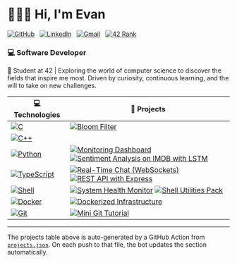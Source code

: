 <div>

# 👨🏻‍💻 Hi, I'm Evan

[![GitHub](https://img.shields.io/badge/GitHub-100000?style=flat&logo=github&logoColor=white)](https://github.com/tonpseudo)
&nbsp;
[![LinkedIn](https://img.shields.io/badge/-LinkedIn-blue?style=flat&logo=linkedin&logoColor=white)](https://www.linkedin.com/in/evan-morreale/)
&nbsp;
[![Gmail](https://img.shields.io/badge/-evan.morrealee@gmail.com-c14438?style=flat&logo=gmail&logoColor=white)](mailto:evan.morrealee@gmail.com)
&nbsp;
[![42 Rank](https://img.shields.io/badge/42%20Rank-1st-success?style=flat&logo=42&logoColor=white)](https://42.fr/)



</div>

### 💻 Software Developer  

🚀 Student at 42 | Exploring the world of computer science to discover the fields that inspire me most. Driven by curiosity, continuous learning, and the will to take on new challenges.


| 💻 **Technologies** | 🚀 **Projects** |
| - | - |
| [![C](https://img.shields.io/static/v1?label=&message=C&color=A8B9CC&logo=C&logoColor=FFFFFF)](https://en.wikipedia.org/wiki/C_(programming_language)) | <!-- PROJECTS:C:START -->[![Bloom Filter](https://img.shields.io/static/v1?label=&message=Bloom%20Filter&color=000605&logo=github&logoColor=FFFFFF&labelColor=000605)](https://github.com/Thhundder/bloom-filter)<!-- PROJECTS:C:END --> |
| [![C++](https://img.shields.io/static/v1?label=&message=C%2B%2B&color=00599C&logo=C%2B%2B&logoColor=FFFFFF)](https://isocpp.org/) | <!-- PROJECTS:cpp:START --><!-- PROJECTS:cpp:END --> |
| [![Python](https://img.shields.io/static/v1?label=&message=Python&color=3776AB&logo=Python&logoColor=FFFFFF)](https://www.python.org/) | <!-- PROJECTS:python:START -->[![Monitoring Dashboard](https://img.shields.io/static/v1?label=&message=Monitoring%20Dashboard&color=000605&logo=github&logoColor=FFFFFF&labelColor=000605)](https://github.com/Thhundder/monitoring-dashboard) [![Sentiment Analysis on IMDB with LSTM](https://img.shields.io/static/v1?label=&message=Sentiment%20Analysis%20on%20IMDB%20with%20LSTM&color=000605&logo=github&logoColor=FFFFFF&labelColor=000605)](https://github.com/Thhundder/sentiment-analysis-imdb-lstm)<!-- PROJECTS:python:END --> |
| [![TypeScript](https://img.shields.io/static/v1?label=&message=TypeScript&color=3178C6&logo=TypeScript&logoColor=FFFFFF)](https://www.typescriptlang.org/) | <!-- PROJECTS:typescript:START -->[![Real-Time Chat (WebSockets)](https://img.shields.io/static/v1?label=&message=Real-Time%20Chat%20%28WebSockets%29&color=000605&logo=github&logoColor=FFFFFF&labelColor=000605)](https://github.com/Thhundder/real-time-chat-websockets) [![REST API with Express](https://img.shields.io/static/v1?label=&message=REST%20API%20with%20Express&color=000605&logo=github&logoColor=FFFFFF&labelColor=000605)](https://github.com/Thhundder/rest-api-express)<!-- PROJECTS:typescript:END --> |
| [![Shell](https://img.shields.io/static/v1?label=&message=Shell&color=4EAA25&logo=GNU%20Bash&logoColor=FFFFFF)](https://www.gnu.org/software/bash/) | <!-- PROJECTS:shell:START -->[![System Health Monitor](https://img.shields.io/static/v1?label=&message=System%20Health%20Monitor&color=000605&logo=github&logoColor=FFFFFF&labelColor=000605)](https://github.com/Thhundder/system-health-monitor) [![Shell Utilities Pack](https://img.shields.io/static/v1?label=&message=Shell%20Utilities%20Pack&color=000605&logo=github&logoColor=FFFFFF&labelColor=000605)](https://github.com/Thhundder/shell-utilities-pack)<!-- PROJECTS:shell:END --> |
| [![Docker](https://img.shields.io/static/v1?label=&message=Docker&color=2496ED&logo=Docker&logoColor=FFFFFF)](https://www.docker.com/) | <!-- PROJECTS:docker:START -->[![Dockerized Infrastructure](https://img.shields.io/static/v1?label=&message=Dockerized%20Infrastructure&color=000605&logo=github&logoColor=FFFFFF&labelColor=000605)](https://github.com/Thhundder/dockerized-infrastructure)<!-- PROJECTS:docker:END --> |
| [![Git](https://img.shields.io/static/v1?label=&message=Git&color=F05032&logo=Git&logoColor=FFFFFF)](https://git-scm.com/) | <!-- PROJECTS:git:START -->[![Mini Git Tutorial](https://img.shields.io/static/v1?label=&message=Mini%20Git%20Tutorial&color=000605&logo=github&logoColor=FFFFFF&labelColor=000605)](https://github.com/Thhundder/mini-git-tutorial)<!-- PROJECTS:git:END --> |


---
The projects table above is auto-generated by a GitHub Action from [`projects.json`](./projects.json). On each push to that file, the bot updates the section automatically.


